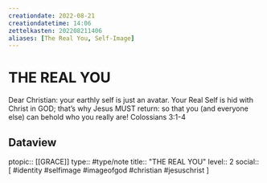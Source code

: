 ```yaml
---
creationdate: 2022-08-21
creationdatetime: 14:06
zettelkasten: 202208211406
aliases: [The Real You, Self-Image]
---
```

# THE REAL YOU
Dear Christian: your earthly self is just an avatar. Your Real Self is hid with Christ in GOD; that’s why Jesus MUST return: so that you (and everyone else) can behold who you really are! 
Colossians 3:1-4

## Dataview
ptopic:: [[GRACE]]
type:: #type/note
title:: "THE REAL YOU"
level:: 2
social:: [ #identity #selfimage #imageofgod #christian #jesuschrist ]